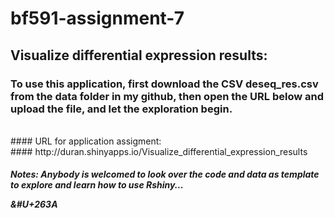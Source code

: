 # bf591-assignment-7
## Visualize differential expression results:
### To use this application, first download the CSV <b>deseq_res.csv</b> from the data folder in my github, then open the URL below and upload the file, and let the exploration begin. 
<br>
#### URL for application assigment:
<br>
#### http://duran.shinyapps.io/Visualize_differential_expression_results

##### Notes: Anybody is welcomed to look over the code and data as template to explore and learn how to use Rshiny... <p>&#U+263A</p>
